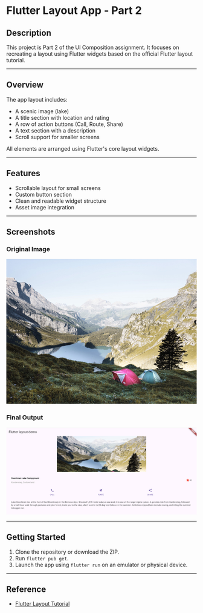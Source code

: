 # Flutter Layout App - Part 2

## Description

This project is Part 2 of the UI Composition assignment. It focuses on recreating a layout using Flutter widgets based on the official Flutter layout tutorial.

---

## Overview

The app layout includes:

- A scenic image (lake)
- A title section with location and rating
- A row of action buttons (Call, Route, Share)
- A text section with a description
- Scroll support for smaller screens

All elements are arranged using Flutter's core layout widgets.

---

## Features

- Scrollable layout for small screens
- Custom button section
- Clean and readable widget structure
- Asset image integration

---

## Screenshots

### Original Image  
![Lake](assets/lake.jpg)

### Final Output   
![Output](assets/output.png)

---

## Getting Started

1. Clone the repository or download the ZIP.
2. Run `flutter pub get`.
3. Launch the app using `flutter run` on an emulator or physical device.

---

## Reference

- [Flutter Layout Tutorial](https://docs.flutter.dev/development/ui/layout/tutorial)
